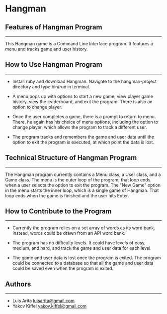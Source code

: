 # Hangman

## Features of Hangman Program
------------
This Hangman game is a Command Line Interface program. It features a menu and tracks game and user history.

## How to Use Hangman Program
------------
* Install ruby and download Hangman. Navigate to the hangman-project directory and type bin/run in terminal.

* A menu pops up with options to start a new game, view player game history, view the leaderboard, and exit the program. There is also an option to change player.

* Once the user completes a game, there is a prompt to return to menu. There, he again has his choice of menu options, including the option to change player, which allows the program to track a different user.

* The program tracks and remembers the game and user data until the option to exit the program is executed, at which point the data is lost.

## Technical Structure of Hangman Program
------------
The Hangman program currently contains a Menu class, a User class, and a Game class. The menu is the outer loop of the program; that loop ends when a user selects the option to exit the program. The "New Game" option in the menu starts the inner loop, which is a single game of Hangman. That loop ends when the game is finished and the user hits Enter.

## How to Contribute to the Program
-----------
* Currently the program relies on a set array of words as its word bank. Instead, words could be drawn from an API word bank.

* The program has no difficulty levels. It could have levels of easy, medium, and hard, and track the game and user data for each level.

* The game and user data is lost once the program is exited. The program could be connected to a database so that all the game and user data could be saved even when the program is exited.

## Authors
-----------
* Luis Arita luisarita@gmail.com
* Yakov Kiffel yakov.kiffel@gmail.com
